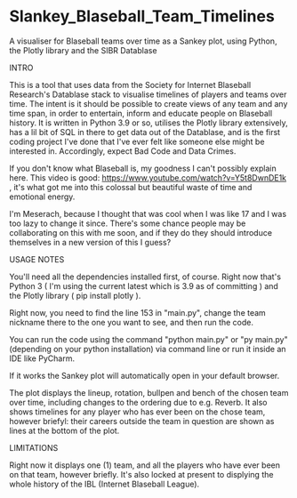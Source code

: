# Slankey_Blaseball_Team_Timelines
A visualiser for Blaseball teams over time as a Sankey plot, using Python, the Plotly library and the SIBR Datablase

INTRO

This is a tool that uses data from the Society for Internet Blaseball Research's Datablase stack to visualise timelines of players and teams over time.
The intent is it should be possible to create views of any team and any time span, in order to entertain, inform and educate people on Blaseball history.
It is written in Python 3.9 or so, utilises the Plotly library extensively, has a lil bit of SQL in there to get data out of the Datablase,
and is the first coding project I've done that I've ever felt like someone else might be interested in. Accordingly, expect Bad Code and Data Crimes.

If you don't know what Blaseball is, my goodness I can't possibly explain here. This video is good: https://www.youtube.com/watch?v=Y5t8DwnDE1k , it's what got
me into this colossal but beautiful waste of time and emotional energy.

I'm Meserach, because I thought that was cool when I was like 17 and I was too lazy to change it since. There's some chance people may be collaborating on this with me soon, 
and if they do they should introduce themselves in a new version of this I guess?

USAGE NOTES

You'll need all the dependencies installed first, of course. Right now that's Python 3 ( I'm using the current latest which is 3.9 as of committing ) and the Plotly library ( pip install plotly ).

Right now, you need to find the line 153 in "main.py", change the team nickname there to the one you want to see, and then run the code. 

You can run the code using the command "python main.py" or "py main.py" (depending on your python installation) via command line or run it inside an IDE like PyCharm.

If it works the Sankey plot will automatically open in your default browser.

The plot displays the lineup, rotation, bullpen and bench of the chosen team over time, including changes to the ordering due to e.g. Reverb. 
It also shows timelines for any player who has ever been on the chose team, however briefyl: their careers outside the team in question are shown
as lines at the bottom of the plot.

LIMITATIONS

Right now it displays one (1) team, and all the players who have ever been on that team, however briefly.
It's also locked at present to displying the whole history of the IBL (Internet Blaseball League).
